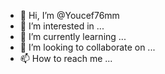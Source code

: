 - 👋 Hi, I’m @Youcef76mm
- 👀 I’m interested in ...
- 🌱 I’m currently learning ...
- 💞️ I’m looking to collaborate on ...
- 📫 How to reach me ...

<!---
Youcef76mm/Youcef76mm is a ✨ special ✨ repository because its `README.md` (this file) appears on your GitHub profile.
You can click the Preview link to take a look at your changes.
--->

